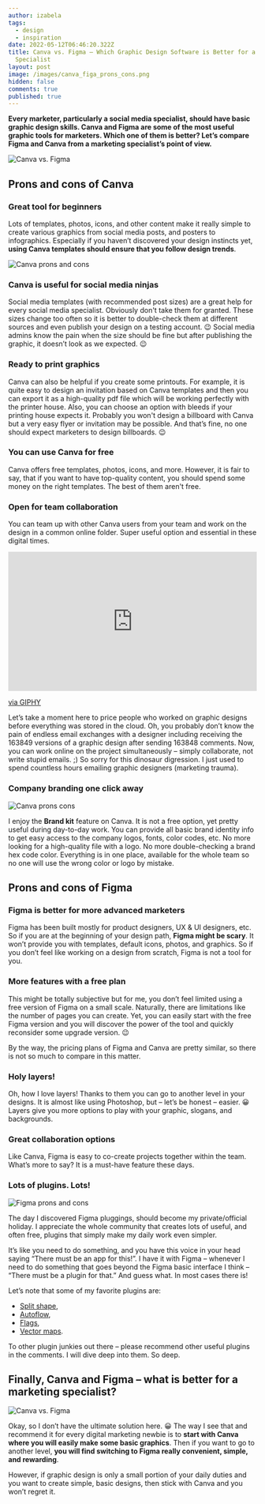 ```yaml
---
author: izabela
tags:
  - design
  - inspiration
date: 2022-05-12T06:46:20.322Z
title: Canva vs. Figma – Which Graphic Design Software is Better for a Marketing
  Specialist
layout: post
image: /images/canva_figa_prons_cons.png
hidden: false
comments: true
published: true
---
```

**Every marketer, particularly a social media specialist, should have basic graphic design skills. Canva and Figma are some of the most useful graphic tools for marketers. Which one of them is better? Let’s compare Figma and Canva from a marketing specialist’s point of view.**

![Canva vs. Figma](/images/canva_figa_prons_cons.png)

## Prons and cons of Canva

### Great tool for beginners

Lots of templates, photos, icons, and other content make it really simple to create various graphics from social media posts, and posters to infographics. Especially if you haven’t discovered your design instincts yet, **using Canva templates should ensure that you follow design trends**. 

![Canva prons and cons](/images/canva_templates.png)

### Canva is useful for social media ninjas

Social media templates (with recommended post sizes) are a great help for every social media specialist. Obviously don't take them for granted. These sizes change too often so it is better to double-check them at different sources and even publish your design on a testing account. 😉 Social media admins know the pain when the size should be fine but after publishing the graphic, it doesn’t look as we expected. 😉

### Ready to print graphics

Canva can also be helpful if you create some printouts. For example, it is quite easy to design an invitation based on Canva templates and then you can export it as a high-quality pdf file which will be working perfectly with the printer house. Also, you can choose an option with bleeds if your printing house expects it. Probably you won't design a billboard with Canva but a very easy flyer or invitation may be possible. And that’s fine, no one should expect marketers to design billboards. 😉

### You can use Canva for free

Canva offers free templates, photos, icons, and more. However, it is fair to say, that if you want to have top-quality content, you should spend some money on the right templates. The best of them aren't free.

### Open for team collaboration

You can team up with other Canva users from your team and work on the design in a common online folder. Super useful option and essential in these digital times. 

<div style="width:100%;height:0;padding-bottom:56%;position:relative;"><iframe src="https://giphy.com/embed/wMDizdl57v3zZs2vbQ" width="100%" height="100%" style="position:absolute" frameBorder="0" class="giphy-embed" allowFullScreen></iframe></div><p><a href="https://giphy.com/gifs/broken-healing-trauma-wMDizdl57v3zZs2vbQ">via GIPHY</a></p>

Let’s take a moment here to price people who worked on graphic designs before everything was stored in the cloud. Oh, you probably don’t know the pain of endless email exchanges with a designer including receiving the 163849 versions of a graphic design after sending 163848 comments. Now, you can work online on the project simultaneously – simply collaborate, not write stupid emails. ;) So sorry for this dinosaur digression. I just used to spend countless hours emailing graphic designers (marketing trauma).

### Company branding one click away

![Canva prons cons](/images/canva_brand_kit.png)

I enjoy the **Brand kit** feature on Canva. It is not a free option, yet pretty useful during day-to-day work. You can provide all basic brand identity info to get easy access to the company logos, fonts, color codes, etc. No more looking for a high-quality file with a logo. No more double-checking a brand hex code color. Everything is in one place, available for the whole team so no one will use the wrong color or logo by mistake.

## Prons and cons of Figma

### Figma is better for more advanced marketers

Figma has been built mostly for product designers, UX & UI designers, etc. So if you are at the beginning of your design path, **Figma might be scary**. It won’t provide you with templates, default icons, photos, and graphics. So if you don’t feel like working on a design from scratch, Figma is not a tool for you.

### More features with a free plan

This might be totally subjective but for me, you don’t feel limited using a free version of Figma on a small scale. Naturally, there are limitations like the number of pages you can create. Yet, you can easily start with the free Figma version and you will discover the power of the tool and quickly reconsider some upgrade version. 😉

By the way, the pricing plans of Figma and Canva are pretty similar, so there is not so much to compare in this matter.

### Holy layers!

Oh, how I love layers! Thanks to them you can go to another level in your designs. It is almost like using Photoshop, but – let’s be honest – easier. 😀 Layers give you more options to play with your graphic, slogans, and backgrounds.

### Great collaboration options

Like Canva, Figma is easy to co-create projects together within the team. What’s more to say? It is a must-have feature these days.

### Lots of plugins. Lots!

![Figma prons and cons](/images/figma_plugins.png)

The day I discovered Figma pluggings, should become my private/official holiday. I appreciate the whole community that creates lots of useful, and often free, plugins that simply make my daily work even simpler. 

It’s like you need to do something, and you have this voice in your head saying “There must be an app for this!”. I have it with Figma – whenever I need to do something that goes beyond the Figma basic interface I think – “There must be a plugin for that.” And guess what. In most cases there is!

Let’s note that some of my favorite plugins are:

* [Split shape](https://www.figma.com/community/plugin/746565487016656360/Split-Shape), 
* [Autoflow](https://www.figma.com/community/plugin/733902567457592893/Autoflow), 
* [Flags](https://www.figma.com/community/file/1048528064393814860),
* [Vector maps](https://www.figma.com/community/plugin/777954172157933782/Vector-Maps). 

To other plugin junkies out there – please recommend other useful plugins in the comments. I will dive deep into them. So deep.

## Finally, Canva and Figma – what is better for a marketing specialist?

![Canva vs. Figma](/images/canva_vs_figma.png)

Okay, so I don’t have the ultimate solution here. 😀 The way I see that and recommend it for every digital marketing newbie is to **start with Canva where you will easily make some basic graphics**. Then if you want to go to another level, **you will find switching to Figma really convenient, simple, and rewarding**.

However, if graphic design is only a small portion of your daily duties and you want to create simple, basic designs, then stick with Canva and you won’t regret it.